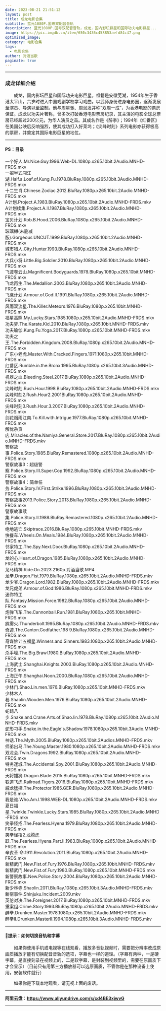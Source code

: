 ```yaml
---
date: 2023-08-21 21:51:12
layout: post
title: 成龙电影合集
subtitle: 蓝光1080P.国粤双配音音轨
description: 蓝光1080P.国粤双配音音轨，成龙，国内影坛巨星和国际功夫电影巨星...
image: https://pic.imgdb.cn/item/650c3436c458853aefd84c47.png
optimized_image: 
category: 电影合集
tags:
  - 电影合集
author: 对酒当歌
paginate: true
---
```



---

### 成龙详细介绍

　　成龙，国内影坛巨星和国际功夫电影巨星。祖籍是安徽芜湖，1954年生于香港太平山，六岁时进入中国戏剧学校学习戏曲，以武师身份进身电影圈，逐渐发展至演员、导演以至监制。他与周星驰、周润发并称“双周一成”，为香港电影的票房保证。成龙以功夫片著称，曾多次打破香港电影票房纪录，其主演的电影全球总票房已经超过200亿元，为华人演员之首。其成名作是《醉拳》；1994年《红番区》在美国公映后反响强烈，使其成功打入好莱坞；《尖峰时刻》系列电影亦获得极高的票房，并奠定其国际电影巨星的地位。

---

#### PS：目录

一个好人.Mr.Nice.Guy.1996.Web-DL.1080p.x265.10bit.2Audio.MNHD-FRDS.mkv  
一招半式闯江湖.Half.a.Loaf.of.Kung.Fu.1978.BluRay.1080p.x265.10bit.3Audio.MNHD-FRDS.mkv  
十二生肖.Chinese.Zodiac.2012.BluRay.1080p.x265.10bit.2Audio.MNHD-FRDS.mkv  
A计划.Project.A.1983.BluRay.1080p.x265.10bit.2Audio.MNHD-FRDS.mkv  
A计划续集.Project.A.II.1987.BluRay.1080p.x265.10bit.2Audio.MNHD-FRDS.mkv  
宝贝计划.Rob.B.Hood.2006.BluRay.1080p.x265.10bit.2Audio.MNHD-FRDS.mkv  
玻璃樽(未删减版).Gorgeous.UNCUT.1999.BluRay.1080p.x265.10bit.2Audio.MNHD-FRDS.mkv  
城市猎人.City.Hunter.1993.BluRay.1080p.x265.10bit.2Audio.MNHD-FRDS.mkv  
大兵小将.Little.Big.Soldier.2010.BluRay.1080p.x265.10bit.2Audio.MNHD-FRDS.mkv  
飞渡卷云山.Magnificent.Bodyguards.1978.BluRay.1080p.x265.10bit.MNHD-FRDS.mkv  
飞龙再生.The.Medallion.2003.BluRay.1080p.x265.10bit.3Audio.MNHD-FRDS.mkv  
飞鹰计划.Armour.of.God.II.1991.BluRay.1080p.x265.10bit.2Audio.MNHD-FRDS.mkv  
风雨双流星.The.Killer.Meteors.1976.BluRay.1080p.x265.10bit.MNHD-FRDS.mkv  
福星高照.My.Lucky.Stars.1985.1080p.x265.10bit.2Audio.MNHD-FRDS.mkv  
功夫梦.The.Karate.Kid.2010.BluRay.1080p.x265.10bit.MNHD-FRDS.mkv  
功夫瑜伽.Kung.Fu.Yoga.2017.BluRay.1080p.x265.10bit.MNHD-FRDS.mkv  
功夫之王.The.Forbidden.Kingdom.2008.BluRay.1080p.x265.10bit.2Audio.MNHD-FRDS.mkv  
广东小老虎.Master.With.Cracked.Fingers.1971.1080p.x265.10bit.MNHD-FRDS.mkv  
红番区.Rumble.in.the.Bronx.1995.BluRay.1080p.x265.10bit.3Audio.MNHD-FRDS.mkv  
机器之血.Bleeding.Steel.2017.BluRay.1080p.x265.10bit.2Audio.MNHD-FRDS.mkv  
尖峰时刻.Rush.Hour.1998.BluRay.1080p.x265.10bit.2Audio.MNHD-FRDS.mkv  
尖峰时刻2.Rush.Hour2.2001BluRay.1080p.x265.10bit.2Audio.MNHD-FRDS.mkv  
尖峰时刻3.Rush.Hour.3.2007.BluRay.1080p.x265.10bit.2Audio.MNHD-FRDS.mkv  
剑花烟雨江南.To.Kill.with.Intrigue.1977.BluRay.1080p.x265.10bit.MNHD-FRDS.mkv  
解忧杂货店.Miracles.of.the.Namiya.General.Store.2017.BluRay.1080p.x265.10bit.2Audio.MNHD-FRDS.mkv  
警察故事.Police.Story.1985.BluRay.Remastered.1080p.x265.10bit.2Audio.MNHD-FRDS.mkv  
警察故事3：超级警察.Police.Story.III.Super.Cop.1992.BluRay.1080p.x265.10bit.2Audio.MNHD-FRDS.mkv  
警察故事4：简单任务.Police.Story.IV.First.Strike.1996.BluRay.1080p.x265.10bit.3Audio.MNHD-FRDS.mkv  
警察故事2013.Police.Story.2013.BluRay.1080p.x265.10bit.2Audio.MNHD-FRDS.mkv  
警察故事续集.Police.Story.Ⅱ.1988.BluRay.Remastered.1080p.x265.10bit.2Audio.MNHD-FRDS.mkv  
绝地逃亡.Skiptrace.2016.BluRay.1080p.x265.10bit.MNHD-FRDS.mkv  
快餐车.Wheels.On.Meals.1984.BluRay.1080p.x265.10bit.2Audio.MNHD-FRDS.mkv  
邻家特工.The.Spy.Next.Door.BluRay.1080p.x265.10bit.2Audio.MNHD-FRDS.mkv  
龙的心.Heart.of.Dragon.1985.BluRay.1080p.x265.10bit.2Audio.MNHD-FRDS.mkv  
龙马精神.Ride.On.2023.2160p.对酒当歌.MP4  
龙拳.Dragon.Fist.1979.BluRay.1080p.x265.10bit.2Audio.MNHD-FRDS.mkv  
龙少爷.Dragon.Lord.1982.BluRay.1080p.x265.10bit.2Audio.MNHD-FRDS.mkv  
龙兄虎弟.Armour.of.God.1986.BluRay.1080p.x265.10bit.MNHD-FRDS.mkv  
迷你特工队.Fantasy.Mission.Force.1982.BluRay.1080p.x265.10bit.2Audio.MNHD-FRDS.mkv  
炮弹飞车.The.Cannonball.Run.1981.BluRay.1080p.x265.10bit.MNHD-FRDS.mkv  
霹雳火.Thunderbolt.1995.BluRay.1080p.x265.10bit.2Audio.MNHD-FRDS.mkv  
奇迹.The.Canton.Godfather.198 9.BluRay.1080p.x265.10bit.2Audio.MNHD-FRDS.mkv  
奇谋妙计五福星.Winners.and.Sinners.1983.1080p.x265.10bit.2Audio.MNHD-FRDS.mkv  
杀手壕.The.Big.Brawl.1980.BluRay.1080p.x265.10bit.2Audio.MNHD-FRDS.mkv  
上海武士.Shanghai.Knights.2003.BluRay.1080p.x265.10bit.2Audio.MNHD-FRDS.mkv  
上海正午.Shanghai.Noon.2000.BluRay.1080p.x265.10bit.2Audio.MNHD-FRDS.mkv  
少林门.Shao.Lin.men.1976.BluRay.1080p.x265.10bit.MNHD-FRDS.mkv  
少林木人巷.Shaolin.Wooden.Men.1976.BluRay.1080p.x265.10bit.2Audio.MNHD-FRDS.mkv  
蛇鹤八步.Snake.and.Crane.Arts.of.Shao.lin.1978.BluRay.1080p.x265.10bit.2Audio.MNHD-FRDS.mkv  
蛇形刁手.Snake.in.the.Eagle's.Shadow.1978.1080p.x265.10bit.3Audio.MNHD-FRDS.mkv  
神话.The.Myth.2005.BluRay.1080p.x265.10bit.2Audios.MNHD-FRDS.mkv  
师弟出马.The.Young.Master.1980.1080p.x265.10bit.2Audio.MNHD-FRDS.mkv  
双龙会.Twin.Dragons.1992.BluRay.1080p.x265.10bit.2Audio.MNHD-FRDS.mkv  
特务迷城.The.Accidental.Spy.2001.BluRay.1080p.x265.10bit.2Audio.MNHD-FRDS.mkv  
天将雄狮.Dragon.Blade.2015.BluRay.1080p.x265.10bit.MNHD-FRDS.mkv  
铁道飞虎.Railroad.Tigers.2016.BluRay.1080p.x265.10bit.MNHD-FRDS.mkv  
威龙猛探.The.Protector.1985.GER.BluRay.1080p.x265.10bit.2Audio.MNHD-FRDS.mkv  
我是谁.Who.Am.I.1998.WEB-DL.1080p.x265.10bit.2Audio.MNHD-FRDS.mkv  
夏日福星.Twinkle.Twinkle.Lucky.Stars.1985.BluRay.1080p.x265.10bit.2Audio.MNHD-FRDS.mkv  
笑拳怪招.The.Fearless.Hyena.1979.BluRay.1080p.x265.10bit.2Audio.MNHD-FRDS.mkv  
笑拳怪招2.龙腾虎跃.The.Fearless.Hyena.Part.II.1983.BluRay.1080p.x265.10bit.2Audio.MNHD-FRDS.mkv  
辛亥革 命.1911.Revolution.2011.BluRay.1080p.x265.10bit.2Audio.MNHD-FRDS.mkv  
新精武门.New.Fist.of.Fury.1976.BluRay.1080p.x265.10bit.MNHD-FRDS.mkv  
新精武门.New.Fist.of.Fury.1980.BluRay.1080p.x265.10bit.MNHD-FRDS.mkv  
新警察故事.New.Police.Story.2004.BluRay.1080p.x265.10bit.2Audio.MNHD-FRDS.mkv  
新少林寺.Shaolin.2011.BluRay.1080p.x265.10bit.3Audio.MNHD-FRDS.mkv  
新宿事件.Shinjuku.Incident.2009.mkv  
英伦对决.The.Foreigner.2017.BluRay.1080p.x265.10bit.MNHD-FRDS.mkv  
重案组.Crime.Story.1993.BluRay.1080p.x265.10bit.2Audio.MNHD-FRDS.mkv  
醉拳.Drunken.Master.1978.1080p.x265.10bit.2Audio.MNHD-FRDS.mkv  
醉拳II.Drunken.MasterII.1994.1080p.x265.10bit.3Audio.MNHD-FRDS.mkv  

---

#### 🔔提示：如何切换音轨和字幕

　　如果你使用手机或电视等在线观看，播放多音轨视频时，需要把分辨率改成原画质播放才能有切换配音音轨的选项，字幕也一样的道理。（字幕有两种，一是硬字幕，是直接刻录在视频上的，二是软字幕，是封装到视频里的，需要在原画质下才会显示）（目前只有用第三方播放器可以选原画质，不管你是在那种设备上使用，安装软件就行）

　　如果你是下载本地观看，请无视上面的废话。

---

**阿里云盘：<https://www.aliyundrive.com/s/cd4BE3xjwvG>**

---
